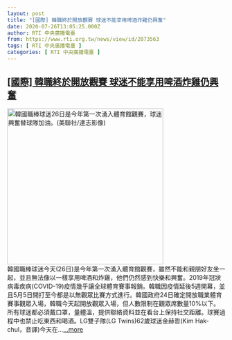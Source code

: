 ```yaml
---
layout: post
title: "[國際] 韓職終於開放觀賽 球迷不能享用啤酒炸雞仍興奮"
date: 2020-07-26T13:05:25.000Z
author: RTI 中央廣播電臺
from: https://www.rti.org.tw/news/view/id/2073563
tags: [ RTI 中央廣播電臺 ]
categories: [ RTI 中央廣播電臺 ]
---
```

<!--1595768725000-->
[[國際] 韓職終於開放觀賽 球迷不能享用啤酒炸雞仍興奮](https://www.rti.org.tw/news/view/id/2073563)
------

<div>
<img src="https://static.rti.org.tw/assets/thumbnails/2020/07/26/d65ae04d4c67f32cde20a6ef2f778101.jpg" width="360" alt="韓國職棒球迷26日是今年第一次湧入體育館觀賽，球迷興奮替球隊加油。(美聯社/達志影像)" title="韓國職棒球迷26日是今年第一次湧入體育館觀賽，球迷興奮替球隊加油。(美聯社/達志影像)"><br>韓國職棒球迷今天(26日)是今年第一次湧入體育館觀賽，雖然不能和親朋好友坐一起，並且無法像以一樣享用啤酒和炸雞，他們仍然感到快樂和興奮。2019年冠狀病毒疾病(COVID-19)疫情幾乎讓全球體育賽事報銷。韓職因疫情延後5週開幕，並且5月5日開打至今都是以無觀眾比賽方式進行。韓國政府24日確定開放職業體育賽事觀眾入場，韓職今天起開放觀眾入場，但人數限制在觀眾席數量10%以下。所有球迷都必須戴口罩，量體溫，提供聯絡資料並在看台上保持社交距離。球賽過程中也禁止吃東西和喝酒。LG雙子隊(LG Twins)62歲球迷金赫哲(Kim Hak-chul，音譯)今天在...<a target="_blank" href="https://www.rti.org.tw/news/view/id/2073563">...more</a>
</div>
